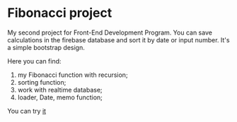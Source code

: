 # Fibonacci project

My second project for Front-End Development Program. You can save calculations in the firebase database and sort it by date or input number. It's a simple bootstrap design.

Here you can find:

1. my Fibonacci function with recursion;
2. sorting function;
3. work with realtime database;
4. loader, Date, memo function;

You can try [it](https://fibonacci-project.web.app/)
